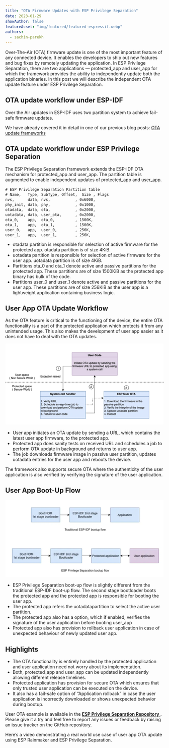 ```yaml
---
title: "OTA Firmware Updates with ESP Privilege Separation"
date: 2023-01-29
showAuthor: false
featureAsset: "img/featured/featured-espressif.webp"
authors:
  - sachin-parekh
---
```

Over-The-Air (OTA) firmware update is one of the most important feature of any connected device. It enables the developers to ship out new features and bug fixes by remotely updating the application. In ESP Privilege Separation, there are two applications — protected_app and user_app for which the framework provides the ability to independently update both the application binaries. In this post we will describe the independent OTA update feature under ESP Privilege Separation.

## OTA update workflow under ESP-IDF

Over the Air updates in ESP-IDF uses two partition system to achieve fail-safe firmware updates.

We have already covered it in detail in one of our previous blog posts: [OTA update frameworks](/ota-updates-framework-ab5438e30c12)

## OTA update workflow under ESP Privilege Separation

The ESP Privilege Separation framework extends the ESP-IDF OTA mechanism for protected_app and user_app. The partition table is augmented to enable independent updates of protected_app and user_app.

```
# ESP Privilege Separation Partition table
# Name,   Type, SubType, Offset,  Size , Flags
nvs,      data, nvs,           , 0x6000,
phy_init, data, phy,           , 0x1000,
otadata,  data, ota,           , 0x2000,
uotadata, data, user_ota,      , 0x2000,
ota_0,    app,  ota_0,         , 1500K,
ota_1,    app,  ota_1,         , 1500K,
user_0,   app,  user_0,        , 256K,
user_1,   app,  user_1,        , 256K,
```

- otadata partition is responsible for selection of active firmware for the protected app. otadata partition is of size 4KiB.
- uotadata partition is responsible for selection of active firmware for the user app. uotadata partition is of size 4KiB.
- Partitions ota_0 and ota_1 denote active and passive partitions for the protected app. These partitions are of size 1500KiB as the protected app binary has bulk of the code.
- Partitions user_0 and user_1 denote active and passive partitions for the user app. These partitions are of size 256KiB as the user app is a lightweight application containing business logic.

## User App OTA Update Workflow

As the OTA feature is critical to the functioning of the device, the entire OTA functionality is a part of the protected application which protects it from any unintended usage. This also makes the development of user app easier as it does not have to deal with the OTA updates.

![](img/ota-1.webp)

- User app initiates an OTA update by sending a URL, which contains the latest user app firmware, to the protected app.
- Protected app does sanity tests on received URL and schedules a job to perform OTA update in background and returns to user app.
- The job downloads firmware image in passive user partition, updates uotadata entries for the user app and reboots the device.

The framework also supports secure OTA where the authenticity of the user application is also verified by verifying the signature of the user application.

## User App Boot-Up Flow

![](img/ota-2.webp)

- ESP Privilege Separation boot-up flow is slightly different from the traditional ESP-IDF boot-up flow. The second stage bootloader boots the protected app and the protected app is responsible for booting the user app.
- The protected app refers the uotadatapartition to select the active user partition.
- The protected app also has a option, which if enabled, verifies the signature of the user application before booting user_app
- Protected app also has provision to rollback user application in case of unexpected behaviour of newly updated user app.

## Highlights

- The OTA functionality is entirely handled by the protected application and user application need not worry about its implementation.
- Both, protected_app and user_app can be updated independently allowing different release timelines.
- Protected application has provision for secure OTA which ensures that only trusted user application can be executed on the device.
- It also has a fail-safe option of “Application rollback” in case the user application is incorrectly downloaded or shows unexpected behavior during bootup.

User OTA example is available in the [__ESP Privilege Separation Repository__ ](https://github.com/espressif/esp-privilege-separation/tree/master/examples/esp_user_ota). Please give it a try and feel free to report any issues or feedback by raising an issue tracker on the GitHub repository.

Here’s a video demonstrating a real world use case of user app OTA update using ESP Rainmaker and ESP Privilege Separation.
